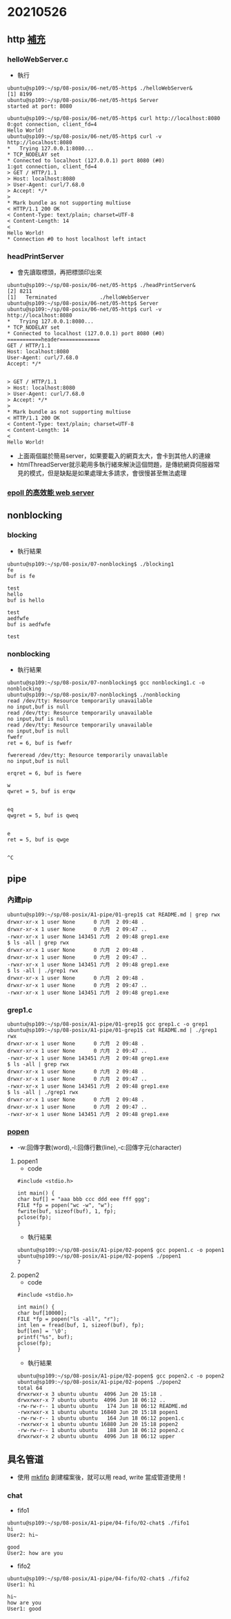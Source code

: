 # 20210526
## http [補充](https://zh.wikipedia.org/wiki/%E8%B6%85%E6%96%87%E6%9C%AC%E4%BC%A0%E8%BE%93%E5%8D%8F%E8%AE%AE)

### helloWebServer.c
* 執行
```
ubuntu@sp109:~/sp/08-posix/06-net/05-http$ ./helloWebServer&
[1] 8199
ubuntu@sp109:~/sp/08-posix/06-net/05-http$ Server 
started at port: 8080

ubuntu@sp109:~/sp/08-posix/06-net/05-http$ curl http://localhost:8080
0:got connection, client_fd=4
Hello World!
ubuntu@sp109:~/sp/08-posix/06-net/05-http$ curl -v http://localhost:8080
*   Trying 127.0.0.1:8080...
* TCP_NODELAY set
* Connected to localhost (127.0.0.1) port 8080 (#0)
1:got connection, client_fd=4
> GET / HTTP/1.1
> Host: localhost:8080
> User-Agent: curl/7.68.0
> Accept: */*
>
* Mark bundle as not supporting multiuse
< HTTP/1.1 200 OK
< Content-Type: text/plain; charset=UTF-8
< Content-Length: 14
<
Hello World!
* Connection #0 to host localhost left intact     
``` 

### headPrintServer
* 會先讀取標頭，再把標頭印出來
```
ubuntu@sp109:~/sp/08-posix/06-net/05-http$ ./headPrintServer&
[2] 8211
[1]   Terminated              ./helloWebServer    
ubuntu@sp109:~/sp/08-posix/06-net/05-http$ Server 
ubuntu@sp109:~/sp/08-posix/06-net/05-http$ curl -v http://localhost:8080
*   Trying 127.0.0.1:8080...
* TCP_NODELAY set
* Connected to localhost (127.0.0.1) port 8080 (#0)
===========header=============
GET / HTTP/1.1
Host: localhost:8080
User-Agent: curl/7.68.0
Accept: */*


> GET / HTTP/1.1
> Host: localhost:8080
> User-Agent: curl/7.68.0
> Accept: */*
>
* Mark bundle as not supporting multiuse
< HTTP/1.1 200 OK
< Content-Type: text/plain; charset=UTF-8
< Content-Length: 14
<
Hello World!
```
* 上面兩個屬於簡易server，如果要載入的網頁太大，會卡到其他人的連線
* htmlThreadServer就示範用多執行緒來解決這個問題，是傳統網頁伺服器常見的模式，但是缺點是如果處理太多請求，會很慢甚至無法處理
### [epoll 的高效能 web server](https://github.com/ccc-c/sehttpd/tree/master/src)

## nonblocking
### blocking  
* 執行結果
```
ubuntu@sp109:~/sp/08-posix/07-nonblocking$ ./blocking1
fe
buf is fe

test
hello
buf is hello

test
aedfwfe
buf is aedfwfe

test
```
### nonblocking
* 執行結果
```
ubuntu@sp109:~/sp/08-posix/07-nonblocking$ gcc nonblocking1.c -o nonblocking
ubuntu@sp109:~/sp/08-posix/07-nonblocking$ ./nonblocking
read /dev/tty: Resource temporarily unavailable
no input,buf is null
read /dev/tty: Resource temporarily unavailable
no input,buf is null
read /dev/tty: Resource temporarily unavailable
no input,buf is null
fwefr
ret = 6, buf is fwefr

fwereread /dev/tty: Resource temporarily unavailable
no input,buf is null

erqret = 6, buf is fwere

w
qwret = 5, buf is erqw


eq
qwgret = 5, buf is qweq


e
ret = 5, buf is qwge


^C
```

## pipe
### 內建pip
```
ubuntu@sp109:~/sp/08-posix/A1-pipe/01-grep1$ cat README.md | grep rwx
drwxr-xr-x 1 user None      0 六月  2 09:48 .     
drwxr-xr-x 1 user None      0 六月  2 09:47 ..    
-rwxr-xr-x 1 user None 143451 六月  2 09:48 grep1.exe
$ ls -all | grep rwx
drwxr-xr-x 1 user None      0 六月  2 09:48 .     
drwxr-xr-x 1 user None      0 六月  2 09:47 ..    
-rwxr-xr-x 1 user None 143451 六月  2 09:48 grep1.exe
$ ls -all | ./grep1 rwx
drwxr-xr-x 1 user None      0 六月  2 09:48 .     
drwxr-xr-x 1 user None      0 六月  2 09:47 ..    
-rwxr-xr-x 1 user None 143451 六月  2 09:48 grep1.exe
```
### grep1.c
```
ubuntu@sp109:~/sp/08-posix/A1-pipe/01-grep1$ gcc grep1.c -o grep1
ubuntu@sp109:~/sp/08-posix/A1-pipe/01-grep1$ cat README.md | ./grep1 rwx
drwxr-xr-x 1 user None      0 六月  2 09:48 .
drwxr-xr-x 1 user None      0 六月  2 09:47 ..    
-rwxr-xr-x 1 user None 143451 六月  2 09:48 grep1.exe
$ ls -all | grep rwx
drwxr-xr-x 1 user None      0 六月  2 09:48 .     
drwxr-xr-x 1 user None      0 六月  2 09:47 ..    
-rwxr-xr-x 1 user None 143451 六月  2 09:48 grep1.exe
$ ls -all | ./grep1 rwx
drwxr-xr-x 1 user None      0 六月  2 09:48 .     
drwxr-xr-x 1 user None      0 六月  2 09:47 ..    
-rwxr-xr-x 1 user None 143451 六月  2 09:48 grep1.exe
```

### [popen](https://www.itread01.com/content/1502008701.html)
* -w:回傳字數(word),-l:回傳行數(line),-c:回傳字元(character)
1. popen1
    * code
    ```
    #include <stdio.h>

    int main() {
    char buf[] = "aaa bbb ccc ddd eee fff ggg";
    FILE *fp = popen("wc -w", "w");
    fwrite(buf, sizeof(buf), 1, fp);
    pclose(fp);
    }

    ```
    * 執行結果
    ```
    ubuntu@sp109:~/sp/08-posix/A1-pipe/02-popen$ gcc popen1.c -o popen1
    ubuntu@sp109:~/sp/08-posix/A1-pipe/02-popen$ ./popen1
    7
    ```
2. popen2
    * code
    ```
    #include <stdio.h>

    int main() {
    char buf[10000];
    FILE *fp = popen("ls -all", "r");
    int len = fread(buf, 1, sizeof(buf), fp);
    buf[len] = '\0';
    printf("%s", buf);
    pclose(fp);
    }

    ```
    * 執行結果
    ```
    ubuntu@sp109:~/sp/08-posix/A1-pipe/02-popen$ gcc popen2.c -o popen2
    ubuntu@sp109:~/sp/08-posix/A1-pipe/02-popen$ ./popen2
    total 64
    drwxrwxr-x 3 ubuntu ubuntu  4096 Jun 20 15:18 .
    drwxrwxr-x 7 ubuntu ubuntu  4096 Jun 18 06:12 ..
    -rw-rw-r-- 1 ubuntu ubuntu   174 Jun 18 06:12 README.md
    -rwxrwxr-x 1 ubuntu ubuntu 16840 Jun 20 15:18 popen1
    -rw-rw-r-- 1 ubuntu ubuntu   164 Jun 18 06:12 popen1.c
    -rwxrwxr-x 1 ubuntu ubuntu 16880 Jun 20 15:18 popen2
    -rw-rw-r-- 1 ubuntu ubuntu   188 Jun 18 06:12 popen2.c
    drwxrwxr-x 2 ubuntu ubuntu  4096 Jun 18 06:12 upper
    ```

##  具名管道
* 使用 [mkfifo](https://www.itread01.com/content/1549246528.html) 創建檔案後，就可以用 read, write 當成管道使用！

### chat
* fifo1
```
ubuntu@sp109:~/sp/08-posix/A1-pipe/04-fifo/02-chat$ ./fifo1
hi
User2: hi~

good
User2: how are you

```

* fifo2
```
ubuntu@sp109:~/sp/08-posix/A1-pipe/04-fifo/02-chat$ ./fifo2
User1: hi

hi~
how are you
User1: good
```